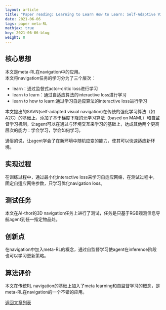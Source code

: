 ```yaml
---
layout: article
title: "Paper reading: Learning to Learn How to Learn: Self-Adaptive Visual Navigation Using Meta-Learning"
date: 2021-06-06
tags: paper meta-RL
mathjax: true
key: 2021-06-06-blog
weight: 0
---
```

## 核心思想
本文是meta-RL在navigation中的应用。    
本文将navigation任务的学习分为了三个层次：
- learn：通过监督式actor-critic loss进行学习
- learn to learn：通过自适应算法的interactive loss进行学习
- learn to how to learn:通过学习自适应算法的interactive loss进行学习

本文提出的SAVN(self-adapted visual navigation)在传统的强化学习算法（如A2C）的基础上，添加了基于梯度下降的元学习算法（based on MAML）和自监督学习机制，让agent可以在通过与环境交互来学习的基础上，达成其他两个更高层次的能力：学会学习，学会如何学习。

通俗的说，让agent学会了在新环境中随机应变的能力，使其可以快速适应新环境。
## 实现过程
在训练过程中，通过最小化interactive loss来学习自适应网络，在测试过程中，固定自适应网络参数，只学习优化navigation loss。
## 测试任务
本文在AI-thor的3D navigation任务上进行了测试，任务是只基于RGB观测信息导航agent到任一指定物品处。
## 创新点
在navigation中加入meta-RL的概念，通过自监督学习使agent在inference阶段也可以学习更新策略。
## 算法评价
本文在传统RL navigation的基础上加入了meta learning和自监督学习的概念，是meta-RL在navigation的一个不错的应用。

[返回文章列表](https://tianyma.github.io/2021/05/29/meta-reinforcement-learning.html)